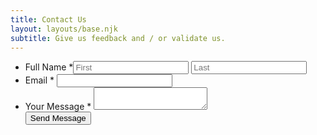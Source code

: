 ```yaml
---
title: Contact Us
layout: layouts/base.njk
subtitle: Give us feedback and / or validate us.
---
```


<form name="contact" method="POST" data-netlify="true">
<ul class="form-style-1">
    <li><label>Full Name <span class="required">*</span></label><input type="text" name="first-name" class="field-divided" placeholder="First" /> <input type="text" name="last-name" class="field-divided" placeholder="Last" /></li>
    <li>
        <label>Email <span class="required">*</span></label>
        <input type="email" name="email" class="field-long" />
    </li>
	<li>
        <label>Your Message <span class="required">*</span></label>
        <textarea name="message" class="field-long field-textarea"></textarea>
    </li>
	<button type="submit">Send Message</button>
</ul>
</form>
